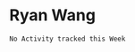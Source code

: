 # Ryan Wang

<!--START_SECTION:waka-->
```text
No Activity tracked this Week
```
<!--END_SECTION:waka-->
